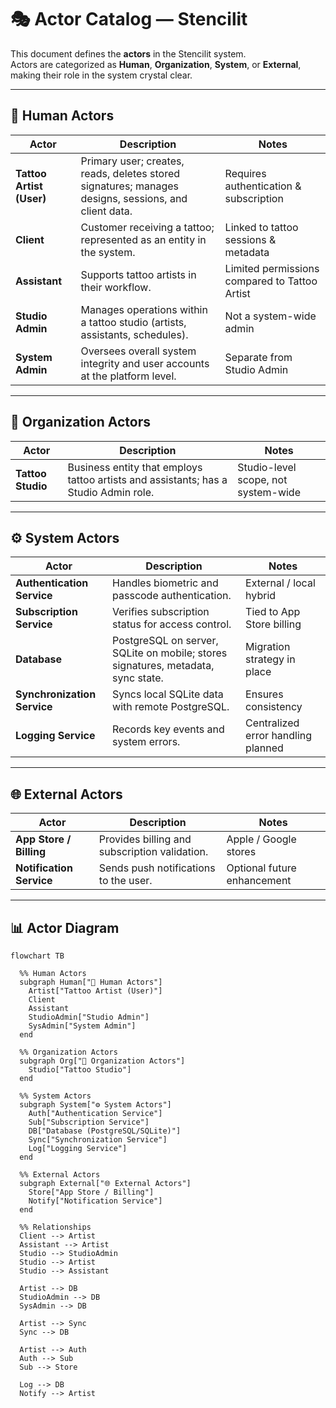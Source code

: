 # 🎭 Actor Catalog — Stencilit

This document defines the **actors** in the Stencilit system.  
Actors are categorized as **Human**, **Organization**, **System**, or **External**, making their role in the system crystal clear.  

---

## 👤 Human Actors
| Actor                     | Description                                                                 | Notes                                        |
|----------------------------|-----------------------------------------------------------------------------|---------------------------------------------|
| **Tattoo Artist (User)**   | Primary user; creates, reads, deletes stored signatures; manages designs, sessions, and client data. | Requires authentication & subscription |
| **Client**                 | Customer receiving a tattoo; represented as an entity in the system.        | Linked to tattoo sessions & metadata         |
| **Assistant**              | Supports tattoo artists in their workflow.                                  | Limited permissions compared to Tattoo Artist |
| **Studio Admin**           | Manages operations within a tattoo studio (artists, assistants, schedules). | Not a system-wide admin                      |
| **System Admin**           | Oversees overall system integrity and user accounts at the platform level.  | Separate from Studio Admin                   |

---

## 🏢 Organization Actors
| Actor            | Description                                                     | Notes                               |
|------------------|-----------------------------------------------------------------|-------------------------------------|
| **Tattoo Studio**| Business entity that employs tattoo artists and assistants; has a Studio Admin role. | Studio-level scope, not system-wide |

---

## ⚙️ System Actors
| Actor                     | Description                                                                 | Notes                                        |
|----------------------------|-----------------------------------------------------------------------------|---------------------------------------------|
| **Authentication Service** | Handles biometric and passcode authentication.                              | External / local hybrid                      |
| **Subscription Service**   | Verifies subscription status for access control.                            | Tied to App Store billing                    |
| **Database**               | PostgreSQL on server, SQLite on mobile; stores signatures, metadata, sync state. | Migration strategy in place                  |
| **Synchronization Service**| Syncs local SQLite data with remote PostgreSQL.                             | Ensures consistency                          |
| **Logging Service**        | Records key events and system errors.                                       | Centralized error handling planned           |

---

## 🌐 External Actors
| Actor                   | Description                                                                 | Notes                       |
|--------------------------|-----------------------------------------------------------------------------|-----------------------------|
| **App Store / Billing**  | Provides billing and subscription validation.                               | Apple / Google stores       |
| **Notification Service** | Sends push notifications to the user.                                       | Optional future enhancement |

---

## 📊 Actor Diagram

```mermaid
flowchart TB

  %% Human Actors
  subgraph Human["👤 Human Actors"]
    Artist["Tattoo Artist (User)"]
    Client
    Assistant
    StudioAdmin["Studio Admin"]
    SysAdmin["System Admin"]
  end

  %% Organization Actors
  subgraph Org["🏢 Organization Actors"]
    Studio["Tattoo Studio"]
  end

  %% System Actors
  subgraph System["⚙️ System Actors"]
    Auth["Authentication Service"]
    Sub["Subscription Service"]
    DB["Database (PostgreSQL/SQLite)"]
    Sync["Synchronization Service"]
    Log["Logging Service"]
  end

  %% External Actors
  subgraph External["🌐 External Actors"]
    Store["App Store / Billing"]
    Notify["Notification Service"]
  end

  %% Relationships
  Client --> Artist
  Assistant --> Artist
  Studio --> StudioAdmin
  Studio --> Artist
  Studio --> Assistant

  Artist --> DB
  StudioAdmin --> DB
  SysAdmin --> DB

  Artist --> Sync
  Sync --> DB

  Artist --> Auth
  Auth --> Sub
  Sub --> Store

  Log --> DB
  Notify --> Artist

